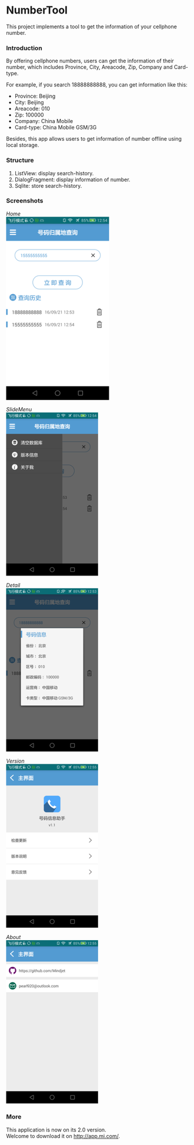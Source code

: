 # NumberTool
This project implements a tool to get the information of your cellphone number.

###  Introduction

By offering cellphone numbers, users can get the information of their number, which includes Province, City, Areacode, Zip, Company and Card-type.

For example, if you search 18888888888, you can get information like this:
* Province: Beijing
* City: Beijing
* Areacode: 010
* Zip: 100000
* Company: China Mobile
* Card-type: China Mobile GSM/3G

Besides, this app allows users to get information of number offline using local storage.

### Structure

1. ListView: display search-history.
2. DialogFragment: display information of number.
3. Sqlite: store search-history.


### Screenshots

*Home*
</br>
<img src="screenshots/home.png"  width="280">

*SlideMenu*
</br>
<img src="screenshots/slidemenu.png" width="250">

*Detail*
</br>
<img src="screenshots/detail.png" width="250">

*Version*
</br>
<img src="screenshots/version.png" width="250">

*About*
</br>
<img src="screenshots/aboutme.png" width="250">

### More

This application is now on its 2.0 version.
</br>
Welcome to download it on  http://app.mi.com/.














